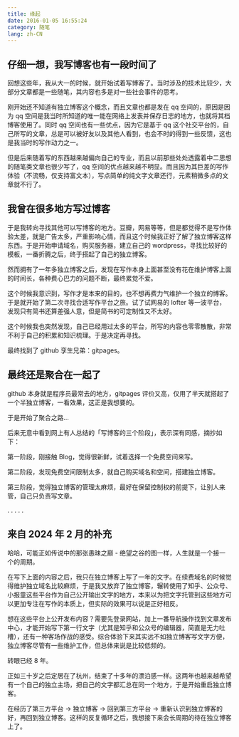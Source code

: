 ```yaml
---
title: 缘起
date: 2016-01-05 16:55:24
category: 随笔
lang: zh-CN
---
```


## 仔细一想，我写博客也有一段时间了
回想这些年，我从大一的时候，就开始试着写博客了。当时涉及的技术比较少，大部分文章都是一些随笔，其内容也多是对一些社会事件的思考。

刚开始还不知道有独立博客这个概念，而且文章也都是发在 qq 空间的，原因是因为 qq 空间是我当时所知道的唯一能在网络上发表并保存日志的地方，也就将其档博客使用了。同时 qq 空间也有一些优点，因为它是基于 qq 这个社交平台的，自己所写的文章，总是可以被好友以及其他人看到，也会不时的得到一些反馈，这也是我当时的写作动力之一。

但是后来随着写的东西越来越偏向自己的专业，而且以前那些处处透露着中二思想的随笔类文章也很少写了，qq 空间的优点越来越不明显。而且因为其巨差的写作体验（不流畅，仅支持富文本），写点简单的纯文字文章还行，元素稍微多点的文章就不行了。

## 我曾在很多地方写过博客
于是我转向寻找其他可以写博客的地方。豆瓣，网易等等，但是都觉得不是写作体验太差，就是广告太多，严重影响心情，而且这个时候我正好了解了独立博客这样东西。于是开始申请域名，购买服务器，建立自己的 wordpress，寻找比较好的模板，一番折腾之后，终于搭起了自己的独立博客。

然而拥有了一年多独立博客之后，发现在写作本身上面甚至没有花在维护博客上面的时间长，各种费心巴力的问题不断，最终累觉不爱。

这个时候我意识到，写作才是本来的目的，也不想再费力气维护一个独立的博客。于是就开始了第二次寻找合适写作平台之旅。试了试网易的 lofter 等一波平台，发现只有简书还算差强人意，但是简书的可定制性又不太好。

这个时候我也突然发现，自己已经用过太多的平台，所写的内容也零零散散，非常不利于自己的积累和知识梳理。于是决定再寻找。

最终找到了 github 孪生兄弟：gitpages。

## 最终还是聚合在一起了
github 本身就是程序员最常去的地方，gitpages 评价又高，仅用了半天就搭起了一个半独立博客，一看效果，这正是我想要的。

于是开始了聚合之路…

后来无意中看到网上有人总结的「写博客的三个阶段」，表示深有同感，摘抄如下：

第一阶段，刚接触 Blog，觉得很新鲜，试着选择一个免费空间来写。

第二阶段，发现免费空间限制太多，就自己购买域名和空间，搭建独立博客。

第三阶段，觉得独立博客的管理太麻烦，最好在保留控制权的前提下，让别人来管，自己只负责写文章。

.
.
.
.
.

## 来自 2024 年 2 月的补充
哈哈，可能正如传说中的那张愚昧之巅 - 绝望之谷的图一样，人生就是一个接一个的周期。

在写下上面的内容之后，我只在独立博客上写了一年的文字。在续费域名的时候觉得维护独立域名比较麻烦，于是我又放弃了独立博客，辗转使用了知乎、公众号、小报童这些平台作为自己公开输出文字的地方，本来以为把文字托管到这些地方可以更加专注在写作的本质上，但实际的效果可以说是正好相反。

想在这些平台上公开发布内容？需要先登录网站，加上一番导航操作找到文章发布中心，才能开始写下第一行文字（尤其是知乎和公众号的编辑器，简直是无力吐槽），还有一种客场作战的感受。综合体验下来其实远不如独立博客写文字方便，独立博客尽管有一些维护工作，但总体来说是比较低频的。

转眼已经 8 年。

正如三十岁之后定居在了杭州，结束了十多年的漂泊感一样。这两年也越来越希望有一个自己的独立主场，把自己的文字都汇总在同一个地方，于是开始重启独立博客。

在经历了第三方平台 -> 独立博客 -> 回到第三方平台 -> 重新认识到独立博客的好，再回到独立博客。这样的反复循环之后，我想接下来会长周期的待在独立博客上了。
